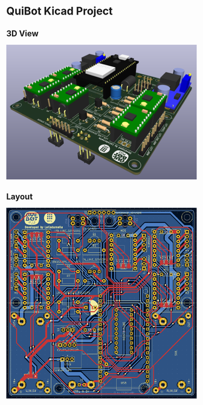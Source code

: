 # QuiBot Kicad Project

## 3D View
![PCB QuiBot 3D view](../Images/PCB_3D_view.PNG)

## Layout
![PCB QuiBot Layout](../Images/PCB_Layout.PNG)